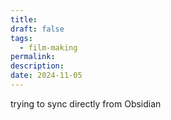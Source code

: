 ```yaml
---
title: 
draft: false
tags:
  - film-making
permalink: 
description: 
date: 2024-11-05
---
```

trying to sync directly from Obsidian